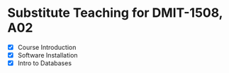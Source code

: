 # Substitute Teaching for DMIT-1508, A02

- [x] Course Introduction
- [x] Software Installation
- [x] Intro to Databases
